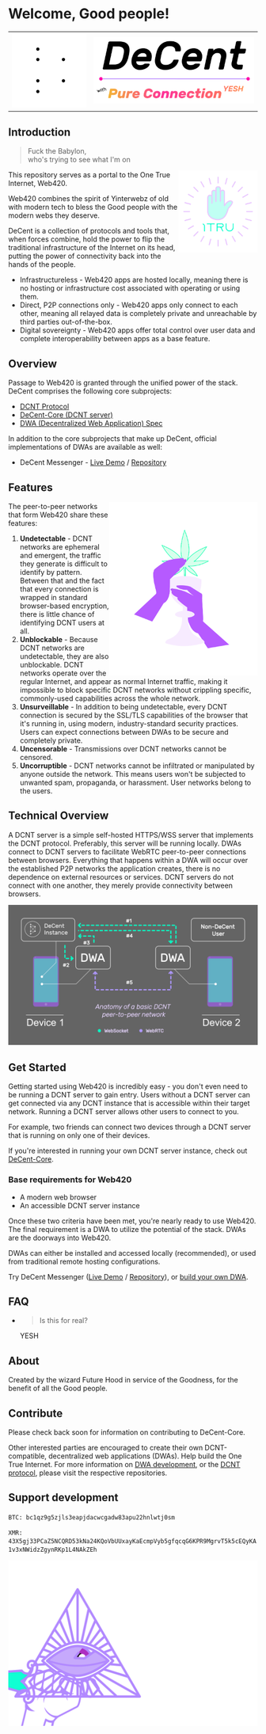 # Welcome, Good people!

<table>
  <tr>
    <td><img src="readme/amuletz.svg#play" style="width: 280px;"></td>
    <td><img src="readme/logo.svg" style="width: 600px;"></td>
  </tr>
</table>

## Introduction

<blockquote>Fuck the Babylon,<br>who's trying to see what I'm on</blockquote>

<img src="readme/1tru-badge.svg" align="right" style="width: 160px;">

This repository serves as a portal to the One True Internet, Web420.

Web420 combines the spirit of Yinterwebz of old with modern tech to bless the Good people with the modern webs they deserve.

DeCent is a collection of protocols and tools that, when forces combine, hold the power to flip the traditional infrastructure of the Internet on its head, putting the power of connectivity back into the hands of the people.

- Infrastructureless - Web420 apps are hosted locally, meaning there is no hosting or infrastructure cost associated with operating or using them.
- Direct, P2P connections only - Web420 apps only connect to each other, meaning all relayed data is completely private and unreachable by third parties out-of-the-box.
- Digital sovereignty - Web420 apps offer total control over user data and complete interoperability between apps as a base feature.

## Overview

Passage to Web420 is granted through the unified power of the stack. DeCent comprises the following core subprojects:

<ul>
    <li>
        <a href="https://github.com/futurehood/DCNT">DCNT Protocol</a>
    </li>
    <li>
        <a href="https://github.com/futurehood/DeCent-Core">DeCent-Core (DCNT server)</a>    
    </li>
    <li>
        <a href="https://github.com/futurehood/DWA">DWA (Decentralized Web Application) Spec</a>
    </li>
</ul>

In addition to the core subprojects that make up DeCent, official implementations of DWAs are available as well:

<ul>
    <li>
        <span>DeCent Messenger - <a href="https://futurehood.github.io/DeCent-Messenger">Live Demo</a> / <a href="https://github.com/futurehood/DeCent-Messenger">Repository</a></span>
    </li>
</ul>

## Features

<img src="readme/praise-jah.svg#play" align="right" style="width: 300px;">

The peer-to-peer networks that form Web420 share these features:

1. **Undetectable** - DCNT networks are ephemeral and emergent, the traffic they generate is difficult to identify by pattern. Between that and the fact that every connection is wrapped in standard browser-based encryption, there is little chance of identifying DCNT users at all.
2. **Unblockable** - Because DCNT networks are undetectable, they are also unblockable. DCNT networks operate over the regular Internet, and appear as normal Internet traffic, making it impossible to block specific DCNT networks without crippling specific, commonly-used capabilities across the whole network.
3. **Unsurveillable** - In addition to being undetectable, every DCNT connection is secured by the SSL/TLS capabilities of the browser that it's running in, using modern, industry-standard security practices. Users can expect connections between DWAs to be secure and completely private.
4. **Uncensorable** - Transmissions over DCNT networks cannot be censored.
5. **Uncorruptible** - DCNT networks cannot be infiltrated or manipulated by anyone outside the network. This means users won't be subjected to unwanted spam, propaganda, or harassment. User networks belong to the users.

## Technical Overview

A DCNT server is a simple self-hosted HTTPS/WSS server that implements the DCNT protocol. Preferably, this server will be running locally. DWAs connect to DCNT servers to facilitate WebRTC peer-to-peer connections between browsers. Everything that happens within a DWA will occur over the established P2P networks the application creates, there is no dependence on external resources or services. DCNT servers do not connect with one another, they merely provide connectivity between browsers.

<img src="readme/connection-anatomy.png">

## Get Started

Getting started using Web420 is incredibly easy - you don't even need to be running a DCNT server to gain entry. Users without a DCNT server can get connected via any DCNT instance that is accessible within their target network. Running a DCNT server allows other users to connect to you.

For example, two friends can connect two devices through a DCNT server that is running on only one of their devices.

If you're interested in running your own DCNT server instance, check out <a href="https://github.com/futurehood/DeCent-Core">DeCent-Core</a>.

### Base requirements for Web420

- A modern web browser
- An accessible DCNT server instance

Once these two criteria have been met, you're nearly ready to use Web420. The final requirement is a DWA to utilize the potential of the stack. DWAs are the doorways into Web420.

DWAs can either be installed and accessed locally (recommended), or used from traditional remote hosting configurations.

Try DeCent Messenger (<a href="https://futurehood.github.io/DeCent-Messenger">Live Demo</a> / <a href="https://github.com/futurehood/DeCent-Messenger" target="_blank">Repository</a>), or <a href="https://github.com/futurehood/DWA" target="_blank">build your own DWA</a>.

## FAQ

<ul>
    <li>
        <blockquote>Is this for real?</blockquote>
        <p>YESH</p>
    </li>
</ul>

## About

Created by the wizard Future Hood in service of the Goodness, for the benefit of all the Good people.

## Contribute

Please check back soon for information on contributing to DeCent-Core.

Other interested parties are encouraged to create their own DCNT-compatible, decentralized web applications (DWAs). Help build the One True Internet. For more information on <a href="">DWA development</a>, or the <a href="">DCNT protocol</a>, please visit the respective repositories.

## Support development

`BTC: bc1qz9g5zjls3eapjdacwcgadw83apu22hnlwtj0sm`

`XMR: 43X5gj33PCaZ5NCQRD53kNa24KQoVbUUxayKaEcmpVyb5gfqcqG6KPR9MgrvT5k5cEQyKA1v3xNWidzZgynRKp1L4NAkZEh`

<img src="readme/word.svg">
